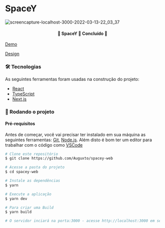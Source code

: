 # SpaceY

![screencapture-localhost-3000-2022-03-13-22_03_37](https://user-images.githubusercontent.com/62861636/158088474-46190b6f-e722-45f9-8fc5-645188aa4f13.png)

<h4 align="center"> 
	🚧  SpaceY 🚀 Concluído  🚧
</h4>

[Demo](https://spacey-web.vercel.app/)

[Design](https://www.figma.com/community/file/986447430009792279)

### 🛠 Tecnologias

As seguintes ferramentas foram usadas na construção do projeto:

- [React](https://pt-br.reactjs.org/)
- [TypeScript](https://www.typescriptlang.org/)
- [Next.js](https://nextjs.org/)


### 🎲 Rodando o projeto

#### Pré-requisitos

Antes de começar, você vai precisar ter instalado em sua máquina as seguintes ferramentas:
[Git](https://git-scm.com), [Node.js](https://nodejs.org/en/). 
Além disto é bom ter um editor para trabalhar com o código como [VSCode](https://code.visualstudio.com/)


```bash
# Clone este repositório
$ git clone https://github.com/Auguxto/spacey-web

# Acesse a pasta do projeto
$ cd spacey-web

# Instale as dependências
$ yarn

# Execute a aplicação
$ yarn dev

# Para criar uma Build
$ yarn build

# O servidor inciará na porta:3000 - acesse http://localhost:3000 em seu navegador e pronto <3 
